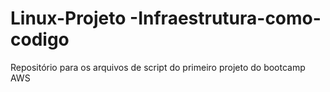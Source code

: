 # Linux-Projeto -Infraestrutura-como-codigo

Repositório para os arquivos de script do primeiro projeto do bootcamp AWS
